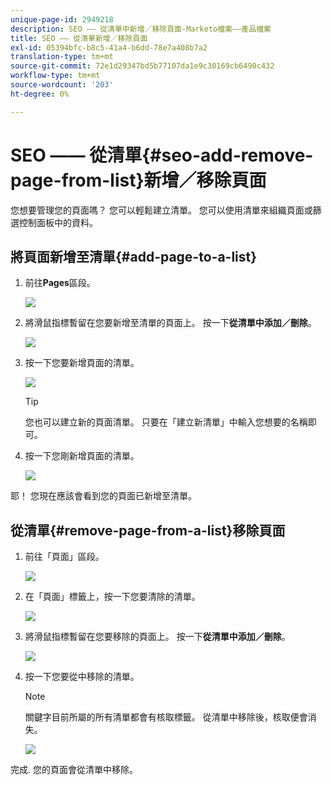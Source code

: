 ```yaml
---
unique-page-id: 2949218
description: SEO —— 從清單中新增／移除頁面-Marketo檔案——產品檔案
title: SEO —— 從清單新增／移除頁面
exl-id: 05394bfc-b8c5-41a4-b6dd-78e7a408b7a2
translation-type: tm+mt
source-git-commit: 72e1d29347bd5b77107da1e9c30169cb6490c432
workflow-type: tm+mt
source-wordcount: '203'
ht-degree: 0%

---
```


# SEO —— 從清單{#seo-add-remove-page-from-list}新增／移除頁面

您想要管理您的頁面嗎？ 您可以輕鬆建立清單。 您可以使用清單來組織頁面或篩選控制面板中的資料。

## 將頁面新增至清單{#add-page-to-a-list}

1. 前往&#x200B;**Pages**&#x200B;區段。

   ![](assets/image2014-9-18-13-3a2-3a49.png)

1. 將滑鼠指標暫留在您要新增至清單的頁面上。 按一下&#x200B;**從清單中添加／刪除**。

   ![](assets/image2014-9-18-13-3a2-3a53.png)

1. 按一下您要新增頁面的清單。

   ![](assets/image2014-9-18-13-3a3-3a13.png)

   >[!TIP]
   >
   >您也可以建立新的頁面清單。 只要在「建立新清單」中輸入您想要的名稱即可。

1. 按一下您剛新增頁面的清單。

   ![](assets/image2014-9-18-13-3a3-3a40.png)

耶！ 您現在應該會看到您的頁面已新增至清單。

## 從清單{#remove-page-from-a-list}移除頁面

1. 前往「頁面」區段。

   ![](assets/image2014-9-18-13-3a3-3a45.png)

1. 在「頁面」標籤上，按一下您要清除的清單。

   ![](assets/image2014-9-18-13-3a3-3a59.png)

1. 將滑鼠指標暫留在您要移除的頁面上。 按一下&#x200B;**從清單中添加／刪除**。

   ![](assets/image2014-9-18-13-3a4-3a3.png)

1. 按一下您要從中移除的清單。

   >[!NOTE]
   >
   >關鍵字目前所屬的所有清單都會有核取標籤。 從清單中移除後，核取便會消失。

   ![](assets/image2014-9-18-13-3a5-3a40.png)

完成. 您的頁面會從清單中移除。
